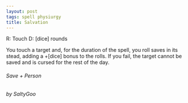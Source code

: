 ```yaml
---
layout: post
tags: spell physiurgy
title: Salvation
---
```


R: Touch		D: [dice] rounds

You touch a target and, for the duration of the spell, you roll saves in its stead, adding a +[dice] bonus to the rolls. If you fail, the target cannot be saved and is cursed for the rest of the day.

###### *Save + Person*

###### by SaltyGoo
